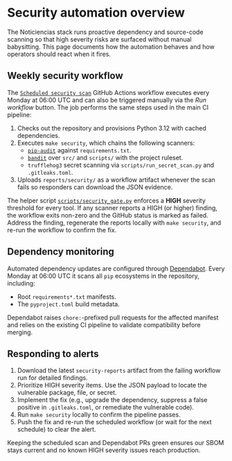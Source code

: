 # Security automation overview

The Noticiencias stack runs proactive dependency and source-code scanning so that high severity risks are surfaced without manual babysitting. This page documents how the automation behaves and how operators should react when it fires.

## Weekly security workflow

The [`Scheduled security scan`](../.github/workflows/security.yml) GitHub Actions workflow executes every Monday at 06:00 UTC and can also be triggered manually via the *Run workflow* button. The job performs the same steps used in the main CI pipeline:

1. Checks out the repository and provisions Python 3.12 with cached dependencies.
2. Executes `make security`, which chains the following scanners:
   - [`pip-audit`](https://github.com/pypa/pip-audit) against `requirements.txt`.
   - [`bandit`](https://github.com/PyCQA/bandit) over `src/` and `scripts/` with the project ruleset.
   - `trufflehog3` secret scanning via `scripts/run_secret_scan.py` and `.gitleaks.toml`.
3. Uploads `reports/security/` as a workflow artifact whenever the scan fails so responders can download the JSON evidence.

The helper script [`scripts/security_gate.py`](../scripts/security_gate.py) enforces a **HIGH** severity threshold for every tool. If any scanner reports a HIGH (or higher) finding, the workflow exits non-zero and the GitHub status is marked as failed. Address the finding, regenerate the reports locally with `make security`, and re-run the workflow to confirm the fix.

## Dependency monitoring

Automated dependency updates are configured through [Dependabot](../.github/dependabot.yml). Every Monday at 06:00 UTC it scans all `pip` ecosystems in the repository, including:

- Root `requirements*.txt` manifests.
- The `pyproject.toml` build metadata.

Dependabot raises `chore:`-prefixed pull requests for the affected manifest and relies on the existing CI pipeline to validate compatibility before merging.

## Responding to alerts

1. Download the latest `security-reports` artifact from the failing workflow run for detailed findings.
2. Prioritize HIGH severity items. Use the JSON payload to locate the vulnerable package, file, or secret.
3. Implement the fix (e.g., upgrade the dependency, suppress a false positive in `.gitleaks.toml`, or remediate the vulnerable code).
4. Run `make security` locally to confirm the pipeline passes.
5. Push the fix and re-run the scheduled workflow (or wait for the next schedule) to clear the alert.

Keeping the scheduled scan and Dependabot PRs green ensures our SBOM stays current and no known HIGH severity issues reach production.

